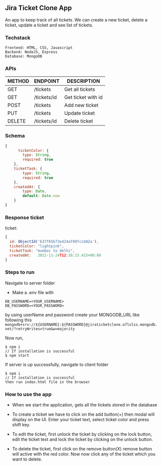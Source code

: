 ## Jira Ticket Clone App

An app to keep track of all tickets. We can create a new ticket, delete a ticket, update a ticket and see list of tickets.

### Techstack
```
Frontend: HTML, CSS, Javascript
Backend: NodeJS, Express
Database: MongoDB

```

### APIs

| METHOD | ENDPOINT    | DESCRIPTION        |
| ------ | ---------   | ----------------   |
| GET    | /tickets    | Get all tickets    |
| GET    | /tickets/id | Get ticket with id |
| POST   | /tickets    | Add new ticket     |
| PUT    | /tickets    | Update ticket      |
| DELETE | /tickets/id | Delete ticket      |

### Schema
```javascript
{
      ticketColor: {
        type: String,
        required: true
    },
    ticketTask: {
        type: String,
        required: true
    },
    createdAt: {
        type: Date,
        default: Date.now
    }
}
```

### Response ticket
ticket:

```javascript
{
  id: ObjectId('637f65b73e424af99fccb02a'),
  ticketColor: "lightpink",
  ticketTask: "mumbai to delhi",
  createdAt:   2022-11-24T12:38:15.415+00:00
}
```

### Steps to run

Navigate to server folder

- Make a .env file with

```
DB_USERNAME=<YOUR_USERNAME>
DB_PASSWORD=<YOUR_PASSWORD>
```

by using userName and password create your MONGODB_URL like following this
`mongodb+srv://${USERNAME}:${PASSWORD}@jiraticketclone.o7lslss.mongodb.net/?retryWrites=true&w=majority`

Now run,

```npm
$ npm i
// If installation is successful
$ npm start
```

If server is up successfully, navigate to client folder

```npm
$ npm i
// If installation is successful
then run index.html file in the browser
```
### How to use the app

- When we start the application, gets all the tickets stored in the database

- To create a ticket we have to click on the add button(+) then modal will display on the UI. Enter your ticket text, select ticket color and press shift key.

- To edit the ticket, first unlock the ticket by clicking on the lock button, edit the ticket text and lock the ticket by clicking on the unlock button.

- To delete the ticket, first click on the remove button(X) remove button will active with the red color. Now now click any of the ticket which you want to delete.
